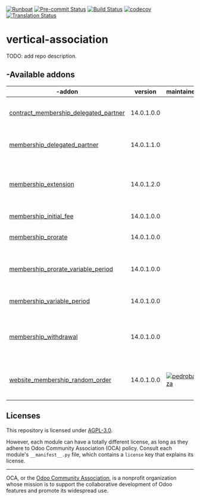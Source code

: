 
[![Runboat](https://img.shields.io/badge/runboat-Try%20me-875A7B.png)](https://runboat.odoo-community.org/builds?repo=OCA/vertical-association&target_branch=14.0)
[![Pre-commit Status](https://github.com/OCA/vertical-association/actions/workflows/pre-commit.yml/badge.svg?branch=14.0)](https://github.com/OCA/vertical-association/actions/workflows/pre-commit.yml?query=branch%3A14.0)
[![Build Status](https://github.com/OCA/vertical-association/actions/workflows/test.yml/badge.svg?branch=14.0)](https://github.com/OCA/vertical-association/actions/workflows/test.yml?query=branch%3A14.0)
[![codecov](https://codecov.io/gh/OCA/vertical-association/branch/14.0/graph/badge.svg)](https://codecov.io/gh/OCA/vertical-association)
[![Translation Status](https://translation.odoo-community.org/widgets/vertical-association-14-0/-/svg-badge.svg)](https://translation.odoo-community.org/engage/vertical-association-14-0/?utm_source=widget)

<!-- /!\ do not modify above this line -->

# vertical-association

TODO: add repo description.

<!-- /!\ do not modify below this line -->

<!-- prettier-ignore-start -->

[//]: # (addons)

-Available addons
-----------------
-addon | version | maintainers | summary
--- | --- | --- | ---
[contract_membership_delegated_partner](contract_membership_delegated_partner/) | 14.0.1.0.0 |  | Set delegate membership on the contract
[membership_delegated_partner](membership_delegated_partner/) | 14.0.1.1.0 |  | Delegate membership on a specific partner
[membership_extension](membership_extension/) | 14.0.1.2.0 |  | Improves user experience of membership addon
[membership_initial_fee](membership_initial_fee/) | 14.0.1.0.0 |  | Initial fee for memberships
[membership_prorate](membership_prorate/) | 14.0.1.0.0 |  | Prorate membership fee
[membership_prorate_variable_period](membership_prorate_variable_period/) | 14.0.1.0.0 |  | Prorate membership fee for variable periods
[membership_variable_period](membership_variable_period/) | 14.0.1.0.0 |  | Variable period for memberships
[membership_withdrawal](membership_withdrawal/) | 14.0.1.0.0 |  | Log membership withdrawal reason and date of request
[website_membership_random_order](website_membership_random_order/) | 14.0.1.0.0 | [![pedrobaeza](https://github.com/pedrobaeza.png?size=30px)](https://github.com/pedrobaeza) | Online Members Directory - Random order

[//]: # (end addons)

<!-- prettier-ignore-end -->

## Licenses

This repository is licensed under [AGPL-3.0](LICENSE).

However, each module can have a totally different license, as long as they adhere to Odoo Community Association (OCA)
policy. Consult each module's `__manifest__.py` file, which contains a `license` key
that explains its license.

----
OCA, or the [Odoo Community Association](http://odoo-community.org/), is a nonprofit
organization whose mission is to support the collaborative development of Odoo features
and promote its widespread use.
